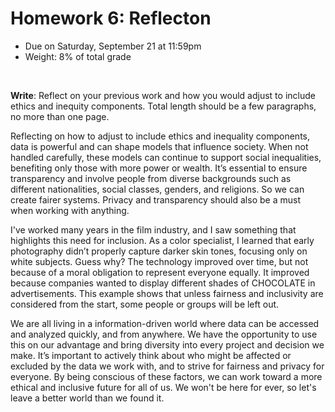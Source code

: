 # Homework 6: Reflecton

- Due on Saturday, September 21 at 11:59pm
- Weight: 8% of total grade

<br>

**Write**: Reflect on your previous work and how you would adjust to include ethics and inequity components. Total length should be a few paragraphs, no more than one page.


Reflecting on how to adjust to include ethics and inequality components, data is powerful and can shape models that influence society. When not handled carefully, these models can continue to support social inequalities, benefiting only those with more power or wealth. It’s essential to ensure transparency and involve people from diverse backgrounds such as different nationalities, social classes, genders, and religions. So we can create fairer systems. Privacy and transparency should also be a must when working with anything.

I've worked many years in the film industry, and I saw something that highlights this need for inclusion. As a color specialist, I learned that early photography didn’t properly capture darker skin tones, focusing only on white subjects. Guess why? The technology improved over time, but not because of a moral obligation to represent everyone equally. It improved because companies wanted to display different shades of CHOCOLATE in advertisements. This example shows that unless fairness and inclusivity are considered from the start, some people or groups will be left out.

We are all living in a information-driven world where data can be accessed and analyzed quickly, and from anywhere. We have the opportunity to use this on our advantage and bring diversity into every project and decision we make. It’s important to actively think about who might be affected or excluded by the data we work with, and to strive for fairness and privacy for everyone. By being conscious of these factors, we can work toward a more ethical and inclusive future for all of us. We won't be here for ever, so let's leave a better world than we found it.